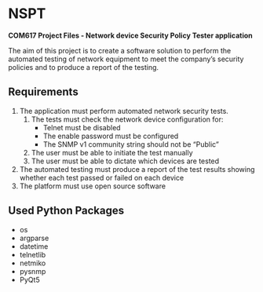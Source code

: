 # NSPT

**COM617 Project Files - Network device Security Policy Tester application**

The aim of this project is to create a software solution to perform  the automated testing of network equipment to meet the company’s  security policies and to produce a report of the testing.

## Requirements

1. The application must perform automated network security tests.
   1. The tests must check the network device configuration for:
      - Telnet must be disabled
      - The enable password must be configured
      - The SNMP v1 community string should not be “Public”
   2. The user must be able to initiate the test manually
   3. The user must be able to dictate which devices are tested
2. The automated testing must produce a report of the test results showing whether each test passed or failed on each device
3. The platform must use open source software

## Used Python Packages

- os
- argparse
- datetime
- telnetlib
- netmiko
- pysnmp
- PyQt5
